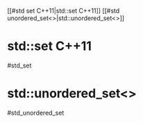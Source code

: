 
[[#std set C++11|std::set C++11]]
[[#std unordered_set<>|std::unordered_set<>]]

# std::set C++11 #
#std_set


# std::unordered_set<>
#std_unordered_set













